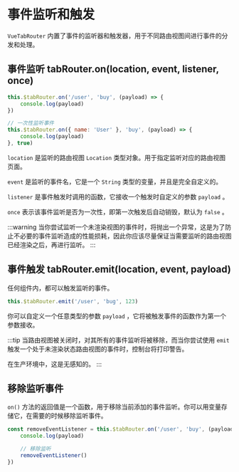 # 事件监听和触发

`VueTabRouter` 内置了事件的监听器和触发器，用于不同路由视图间进行事件的分发和处理。

## 事件监听 tabRouter.on(location, event, listener, once)

```javascript
this.$tabRouter.on('/user', 'buy', (payload) => {
    console.log(payload)
})

// 一次性监听事件
this.$tabRouter.on({ name: 'User' }, 'buy', (payload) => {
    console.log(payload)
}, true)
```

`location` 是监听的路由视图 `Location` 类型对象。用于指定监听对应的路由视图页面。

`event` 是监听的事件名，它是一个 `String` 类型的变量，并且是完全自定义的。

`listener` 是事件触发时调用的函数，它接收一个触发时自定义的参数 `payload` 。

`once` 表示该事件监听是否为一次性，即第一次触发后自动销毁，默认为 `false` 。

:::warning
当你尝试监听一个未渲染视图的事件时，将抛出一个异常，这是为了防止不必要的事件监听造成的性能损耗，因此你应该尽量保证当需要监听的路由视图已经渲染之后，再进行监听。
:::

## 事件触发 tabRouter.emit(location, event, payload)

任何组件内，都可以触发监听的事件。

```javascript
this.$tabRouter.emit('/user', 'bug', 123)
```

你可以自定义一个任意类型的参数 `payload` ，它将被触发事件的函数作为第一个参数接收。

:::tip
当路由视图被关闭时，对其所有的事件监听将被移除，而当你尝试使用 `emit` 触发一个处于未渲染状态路由视图的事件时，控制台将打印警告。

在生产环境中，这是无感知的。
:::

## 移除监听事件

`on()` 方法的返回值是一个函数，用于移除当前添加的事件监听。你可以用变量存储它，在需要的时候移除监听事件。

```javascript
const removeEventListener = this.$tabRouter.on('/user', 'buy', (payload) => {
    console.log(payload)

    // 移除监听
    removeEventListener()
})
```
